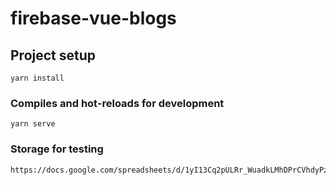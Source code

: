 # firebase-vue-blogs

## Project setup
```
yarn install
```

### Compiles and hot-reloads for development
```
yarn serve
```

### Storage for testing
```
https://docs.google.com/spreadsheets/d/1yI13Cq2pULRr_WuadkLMhDPrCVhdyPzUpN8VLU7xcQc/edit#gid=0
```
